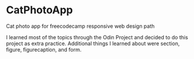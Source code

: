 # CatPhotoApp
Cat photo app for freecodecamp responsive web design path

I learned most of the topics through the Odin Project and decided to do this project as extra practice. Additional things I learned about were section, figure, figurecaption, and form.